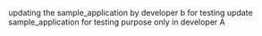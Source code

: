 updating the  sample_application by developer b for testing 
update sample_application for testing purpose only in developer A

